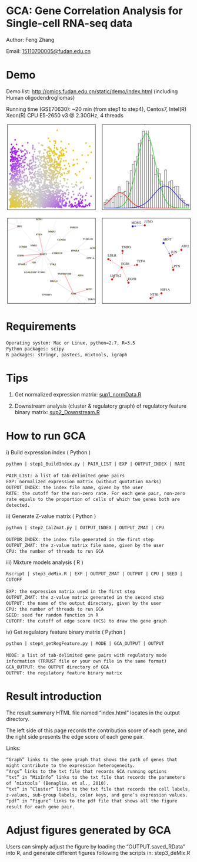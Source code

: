 # GCA: Gene Correlation Analysis for Single-cell RNA-seq data

Author: Feng Zhang

Email: 15110700005@fudan.edu.cn

# Demo

Demo list: http://omics.fudan.edu.cn/static/demo/index.html (including Human oligodendrogliomas)

Running time (GSE70630): ~20 min (from step1 to step4), Centos7, Intel(R) Xeon(R) CPU E5-2650 v3 @ 2.30GHz, 4 threads 

![image](/image.png "image")

# Requirements

    Operating system: Mac or Linux, python=2.7, R=3.5    
    Python packages: scipy    
    R packages: stringr, pastecs, mixtools, igraph

# Tips

1. Get normalized expression matrix:  [sup1_normData.R](/sup1_normData.R) 

2. Downstream analysis (cluster & regulatory graph) of regulatory feature binary matrix: [sup2_Downstream.R](/sup2_Downstream.R)

# How to run GCA

i) Build expression index ( Python )

    python | step1_BuildIndex.py | PAIR_LIST | EXP | OUTPUT_INDEX | RATE
    
    PAIR_LIST: a list of tab-delimited gene pairs 
    EXP: normalized expression matrix (without quotation marks)    
    OUTPUT_INDEX: the index file name, given by the user   
    RATE: the cutoff for the non-zero rate. For each gene pair, non-zero rate equals to the proportion of cells of which two genes both are detected. 

ii) Generate Z-value matrix ( Python )

    python | step2_CalZmat.py | OUTPUT_INDEX | OUTPUT_ZMAT | CPU    
    
    OUTPUR_INDEX: the index file generated in the first step    
    OUTPUT_ZMAT: the z-value matrix file name, given by the user   
    CPU: the number of threads to run GCA 

iii) Mixture models analysis ( R )

    Rscript | step3_deMix.R | EXP | OUTPUT_ZMAT | OUTPUT | CPU | SEED | CUTOFF
    
    EXP: the expression matrix used in the first step
    OUTPUT_ZMAT: the z-value matrix generated in the second step
    OUTPUT: the name of the output directory, given by the user
    CPU: the number of threads to run GCA 
    SEED: seed for random function in R
    CUTOFF: the cutoff of edge score (HCS) to draw the gene graph
    
iv) Get regulatory feature binary matrix ( Python )

    python | step4_getRegFeature.py | MODE | GCA_OUTPUT | OUTPUT
    
    MODE: a list of tab-delimited gene pairs with regulatory mode information (TRRUST file or your own file in the same format)
    GCA_OUTPUT: the OUTPUT directory of GCA
    OUTPUT: the regulatory feature binary matrix
    
    
# Result introduction

The result summary HTML file named “index.html” locates in the output directory. 

The left side of this page records the contribution score of each gene, and the right side presents the edge score of each gene pair.

Links:

    “Graph” links to the gene graph that shows the path of genes that might contribute to the expression heterogeneity. 
    “Args” links to the txt file that records GCA running options 
    “txt” in “MixInfo” links to the txt file that records the parameters of ‘mixtools’ (Benaglia, et al., 2010).
    “txt” in “Cluster” links to the txt file that records the cell labels, z-values, sub-group labels, color keys, and gene’s expression values.
    “pdf” in “Figure” links to the pdf file that shows all the figure result for each gene pair.

# Adjust figures generated by GCA 

Users can simply adjust the figure by loading the “OUTPUT.saved_RData” into R, and generate different figures following the scripts in: step3_deMix.R
